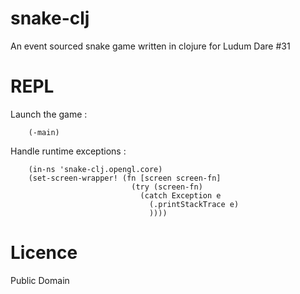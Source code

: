 snake-clj
=========

An event sourced snake game written in clojure for Ludum Dare #31

REPL
====

Launch the game :

        (-main)

Handle runtime exceptions :

        (in-ns 'snake-clj.opengl.core)
        (set-screen-wrapper! (fn [screen screen-fn]
                               (try (screen-fn)
                                 (catch Exception e
                                   (.printStackTrace e)
                                   ))))



Licence
=======

Public Domain
